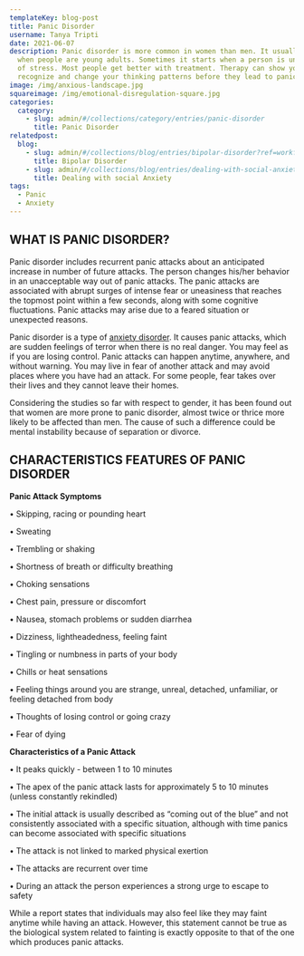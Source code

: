 ```yaml
---
templateKey: blog-post
title: Panic Disorder
username: Tanya Tripti
date: 2021-06-07
description: Panic disorder is more common in women than men. It usually starts
  when people are young adults. Sometimes it starts when a person is under a lot
  of stress. Most people get better with treatment. Therapy can show you how to
  recognize and change your thinking patterns before they lead to panic.
image: /img/anxious-landscape.jpg
squareimage: /img/emotional-disregulation-square.jpg
categories:
  category:
    - slug: admin/#/collections/category/entries/panic-disorder
      title: Panic Disorder
relatedpost:
  blog:
    - slug: admin/#/collections/blog/entries/bipolar-disorder?ref=workflow
      title: Bipolar Disorder
    - slug: admin/#/collections/blog/entries/dealing-with-social-anxiety?ref=workflow
      title: Dealing with social Anxiety
tags:
  - Panic
  - Anxiety
---
```

<!--StartFragment-->

## **WHAT IS PANIC DISORDER?**

Panic disorder includes recurrent panic attacks about an  anticipated increase in number of future attacks. The person changes his/her behavior in an unacceptable way out of panic attacks. The panic attacks are associated with abrupt surges of intense fear or uneasiness that reaches the topmost point within a few seconds, along with some cognitive fluctuations. Panic attacks may arise due to a feared situation or unexpected reasons.

Panic disorder is a type of [anxiety disorder](https://medlineplus.gov/anxiety.html). It causes panic attacks, which are sudden feelings of terror when there is no real danger. You may feel as if you are losing control. Panic attacks can happen anytime, anywhere, and without warning. You may live in fear of another attack and may avoid places where you have had an attack. For some people, fear takes over their lives and they cannot leave their homes.

Considering the studies so far with respect to gender, it has been found out that women are more prone to panic disorder, almost twice or thrice more likely to be affected than men. The cause of such a difference could be mental instability because of separation or divorce.

## **CHARACTERISTICS FEATURES OF PANIC DISORDER**

**Panic Attack Symptoms** 

• Skipping, racing or pounding heart

• Sweating 

• Trembling or shaking 

• Shortness of breath or difficulty breathing 

• Choking sensations 

• Chest pain, pressure or discomfort 

• Nausea, stomach problems or sudden diarrhea 

• Dizziness, lightheadedness, feeling faint 

• Tingling or numbness in parts of your body 

• Chills or heat sensations 

• Feeling things around you are strange, unreal, detached, unfamiliar, or feeling detached from body 

• Thoughts of losing control or going crazy 

• Fear of dying 

**Characteristics of a Panic Attack** 

• It peaks quickly - between 1 to 10 minutes 

• The apex of the panic attack lasts for approximately 5 to 10 minutes (unless constantly rekindled) 

• The initial attack is usually described as “coming out of the blue” and not consistently associated with a specific situation, although with time panics can become associated with specific situations 

• The attack is not linked to marked physical exertion 

• The attacks are recurrent over time 

• During an attack the person experiences a strong urge to escape to safety 

While a report states that individuals may also feel like they may faint anytime while having an attack. However, this statement cannot be true as the biological system related to fainting is exactly opposite to that of the one which produces panic attacks.

<!--EndFragment-->